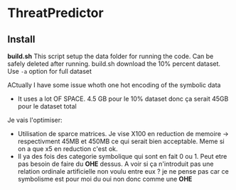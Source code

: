 # ThreatPredictor

## Install

**build.sh**
This script setup the data folder for running the code.
Can be safely deleted after running.
build.sh download the 10% percent dataset.
Use `-a` option for full dataset



ACtually I have some issue whoth one hot encoding of the symbolic data

- It uses a lot OF SPACE. 4.5 GB pour le 10% dataset donc ça serait 45GB pour le dataset total

Je vais l'optimiser:
- Utilisation de sparce matrices. Je vise X100 en reduction de memoire -> respectivment 45MB et 450MB ce qui serait bien acceptable. Meme si on a que x5 en reduction c'est ok.
- Il ya des fois des categorie symbolique qui sont en fait 0 ou 1. Peut etre pas besoin de faire du **OHE** dessus. A voir si ça n'introduit pas une relation ordinale artificielle non voulu entre eux ? je ne pense pas car ce symbolisme est pour moi du oui non donc comme une **OHE**
